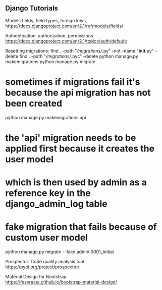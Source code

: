 
## Django Tutorials

Models fields, field types, foreign keys,     
https://docs.djangoproject.com/en/2.1/ref/models/fields/   

Authentication, authorization, permissions    
https://docs.djangoproject.com/en/2.1/topics/auth/default/   

Resetting migrations:
find . -path "*/migrations/*.py" -not -name "__init__.py" -delete
find . -path "*/migrations/*.pyc"  -delete
python manage.py makemigrations
python manage.py migrate

# sometimes if migrations fail it's because the api migration has not been created
python manage.py makemigrations api

# the 'api' migration needs to be applied first because it creates the user model
# which is then used by admin as a reference key in the django_admin_log table
# fake migration that fails because of custom user model
python manage.py migrate --fake admin 0001_initial


Prospector: Code quality analysis tool   
https://pypi.org/project/prospector/

Material Design for Bootstrap   
https://fezvrasta.github.io/bootstrap-material-design/